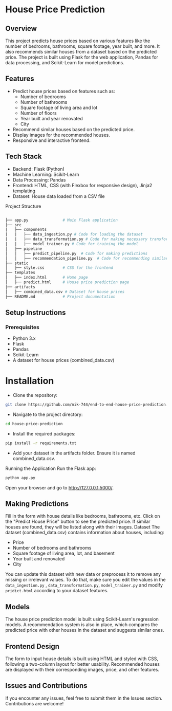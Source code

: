 # House Price Prediction
## Overview
This project predicts house prices based on various features like the number of bedrooms, bathrooms, square footage, year built, and more. It also recommends similar houses from a dataset based on the predicted price. The project is built using Flask for the web application, Pandas for data processing, and Scikit-Learn for model predictions.

## Features
- Predict house prices based on features such as:
  - Number of bedrooms
  - Number of bathrooms
  - Square footage of living area and lot
  - Number of floors
  - Year built and year renovated
  - City
- Recommend similar houses based on the predicted price.
- Display images for the recommended houses.
- Responsive and interactive frontend.
## Tech Stack
- Backend: Flask (Python)
- Machine Learning: Scikit-Learn
- Data Processing: Pandas
- Frontend: HTML, CSS (with Flexbox for responsive design), Jinja2 templating
- Dataset: House data loaded from a CSV file

Project Structure

```graphql

├── app.py               # Main Flask application
├── src
|   ├── components
|   |   ├── data_ingestion.py # Code for loading the dataset
|   |   ├── data_transformation.py # Code for making necessary transformations
|   |   ├── model_trainer.py # Code for training the model
│   ├── pipeline
│   │   ├── predict_pipeline.py  # Code for making predictions
│   │   ├── recommendation_pipeline.py  # Code for recommending similar houses
├── static
│   ├── style.css        # CSS for the frontend
├── templates
│   ├── index.html       # Home page
│   ├── predict.html     # House price prediction page
├── artifacts
│   ├── combined_data.csv # Dataset for house prices
├── README.md            # Project documentation
```
## Setup Instructions
### Prerequisites
- Python 3.x
- Flask
- Pandas
- Scikit-Learn
- A dataset for house prices (combined_data.csv)

# Installation
* Clone the repository:

```bash
git clone https://github.com/nik-744/end-to-end-house-price-prediction.git
```
* Navigate to the project directory:

```bash
cd house-price-prediction
```
* Install the required packages:

```bash
pip install -r requirements.txt
```
* Add your dataset in the artifacts folder. Ensure it is named combined_data.csv.

Running the Application
Run the Flask app:

```bash
python app.py
```
Open your browser and go to http://127.0.0.1:5000/.

## Making Predictions
Fill in the form with house details like bedrooms, bathrooms, etc.
Click on the "Predict House Price" button to see the predicted price.
If similar houses are found, they will be listed along with their images.
Dataset
The dataset (combined_data.csv) contains information about houses, including:

- Price
- Number of bedrooms and bathrooms
- Square footage of living area, lot, and basement
- Year built and renovated
- City
  
You can update this dataset with new data or preprocess it to remove any missing or irrelevant values.
To do that, make sure you edit the values in the `data_ingestion.py` , `data_transformation.py`, `model_trainer.py` and modify `pridict.html` according to your dataset features.

## Models
The house price prediction model is built using Scikit-Learn's regression models. A recommendation system is also in place, which compares the predicted price with other houses in the dataset and suggests similar ones.

## Frontend Design
The form to input house details is built using HTML and styled with CSS, following a two-column layout for better usability. Recommended houses are displayed with their corresponding images, price, and other features.

## Issues and Contributions
If you encounter any issues, feel free to submit them in the Issues section. Contributions are welcome!
